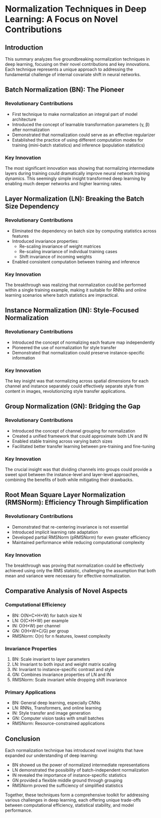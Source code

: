# Normalization Techniques in Deep Learning: A Focus on Novel Contributions

## Introduction
This summary analyzes five groundbreaking normalization techniques in deep learning, focusing on their novel contributions and key innovations. Each technique represents a unique approach to addressing the fundamental challenge of internal covariate shift in neural networks.

## Batch Normalization (BN): The Pioneer
### Revolutionary Contributions
- First technique to make normalization an integral part of model architecture
- Introduced the concept of learnable transformation parameters (γ, β) after normalization
- Demonstrated that normalization could serve as an effective regularizer
- Established the practice of using different computation modes for training (mini-batch statistics) and inference (population statistics)

### Key Innovation
The most significant innovation was showing that normalizing intermediate layers during training could dramatically improve neural network training dynamics. This seemingly simple insight transformed deep learning by enabling much deeper networks and higher learning rates.

## Layer Normalization (LN): Breaking the Batch Size Dependency
### Revolutionary Contributions
- Eliminated the dependency on batch size by computing statistics across features
- Introduced invariance properties:
  - Re-scaling invariance of weight matrices
  - Re-scaling invariance of individual training cases
  - Shift invariance of incoming weights
- Enabled consistent computation between training and inference

### Key Innovation
The breakthrough was realizing that normalization could be performed within a single training example, making it suitable for RNNs and online learning scenarios where batch statistics are impractical.

## Instance Normalization (IN): Style-Focused Normalization
### Revolutionary Contributions
- Introduced the concept of normalizing each feature map independently
- Pioneered the use of normalization for style transfer
- Demonstrated that normalization could preserve instance-specific information

### Key Innovation
The key insight was that normalizing across spatial dimensions for each channel and instance separately could effectively separate style from content in images, revolutionizing style transfer applications.

## Group Normalization (GN): Bridging the Gap
### Revolutionary Contributions
- Introduced the concept of channel grouping for normalization
- Created a unified framework that could approximate both LN and IN
- Enabled stable training across varying batch sizes
- Facilitated better transfer learning between pre-training and fine-tuning

### Key Innovation
The crucial insight was that dividing channels into groups could provide a sweet spot between the instance-level and layer-level approaches, combining the benefits of both while mitigating their drawbacks.

## Root Mean Square Layer Normalization (RMSNorm): Efficiency Through Simplification
### Revolutionary Contributions
- Demonstrated that re-centering invariance is not essential
- Introduced implicit learning rate adaptation
- Developed partial RMSNorm (pRMSNorm) for even greater efficiency
- Maintained performance while reducing computational complexity

### Key Innovation
The breakthrough was proving that normalization could be effectively achieved using only the RMS statistic, challenging the assumption that both mean and variance were necessary for effective normalization.

## Comparative Analysis of Novel Aspects

### Computational Efficiency
- BN: O(N×C×H×W) for batch size N
- LN: O(C×H×W) per example
- IN: O(H×W) per channel
- GN: O(H×W×C/G) per group
- RMSNorm: O(n) for n features, lowest complexity

### Invariance Properties
1. BN: Scale invariant to layer parameters
2. LN: Invariant to both input and weight matrix scaling
3. IN: Invariant to instance-specific contrast and style
4. GN: Combines invariance properties of LN and IN
5. RMSNorm: Scale invariant while dropping shift invariance

### Primary Applications
- BN: General deep learning, especially CNNs
- LN: RNNs, Transformers, and online learning
- IN: Style transfer and image generation
- GN: Computer vision tasks with small batches
- RMSNorm: Resource-constrained applications

## Conclusion
Each normalization technique has introduced novel insights that have expanded our understanding of deep learning:
- BN showed us the power of normalized intermediate representations
- LN demonstrated the possibility of batch-independent normalization
- IN revealed the importance of instance-specific statistics
- GN provided a flexible middle ground through grouping
- RMSNorm proved the sufficiency of simplified statistics

Together, these techniques form a comprehensive toolkit for addressing various challenges in deep learning, each offering unique trade-offs between computational efficiency, statistical stability, and model performance.

